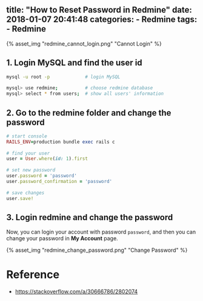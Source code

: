 title: "How to Reset Password in Redmine"
date: 2018-01-07 20:41:48
categories:
	- Redmine
tags:
	- Redmine
---

{% asset_img "redmine_cannot_login.png" "Cannot Login" %}

## 1. Login MySQL and find the user id

``` bash
mysql -u root -p             # login MySQL
 
mysql> use redmine;          # choose redmine database
mysql> select * from users;  # show all users' information
```

<script src="https://asciinema.org/a/CVGxSJISAIqLaZReBchnuZsdX.js" id="asciicast-CVGxSJISAIqLaZReBchnuZsdX" async></script>

## 2. Go to the redmine folder and change the password

``` ruby
# start console
RAILS_ENV=production bundle exec rails c
 
# find your user
user = User.where(id: 1).first
 
# set new password
user.password = 'password'
user.password_confirmation = 'password'
 
# save changes
user.save!
```

<script src="https://asciinema.org/a/wDJLeBmAEQBaZPWzLVGcieeu8.js" id="asciicast-wDJLeBmAEQBaZPWzLVGcieeu8" async></script>

## 3. Login redmine and change the password

Now, you can login your account with password `password`, and then you can change your password in __My Account__ page.

{% asset_img "redmine_change_password.png" "Change Password" %}

# Reference

* https://stackoverflow.com/a/30666786/2802074
